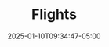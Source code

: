 ---
date: '2025-01-10T09:34:47-05:00'
title: 'Flights'
weight: 2
group: "fVuelos"
name: "flight tickets manager"
id: "vuelos"
icon: "fa fa-plane fa-3x"
address: "/services/flights/"
description: "flightDesc"
---